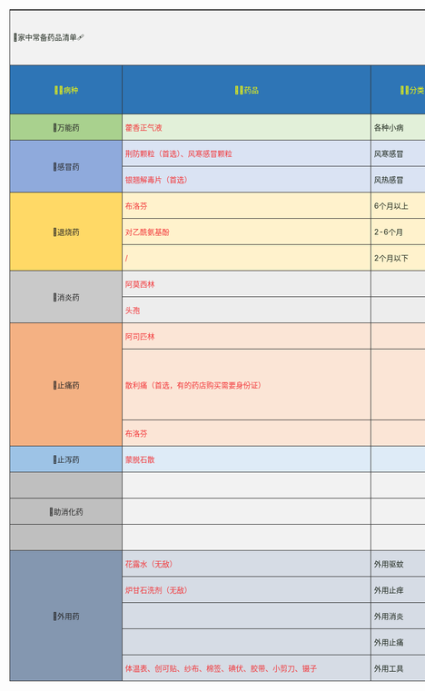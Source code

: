 <!DOCTYPE html>
<html lang="en">
<head>
    <meta charset="UTF-8">
</head>
<body>
    <table style="width:1648.53pt"> 
 <colgroup>
  <col width="197" style="width:148.15pt;"> 
  <col width="438" style="width:329.15pt;"> 
  <col width="145" style="width:108.75pt;"> 
  <col width="885" style="width:663.75pt;"> 
  <col width="532" style="width:399.40pt;"> 
 </colgroup>
 <tbody>
  <tr height="97"> 
   <td colspan="5" class="et48">💊家中常备药品清单🩹</td> 
  </tr> 
  <tr height="86"> 
   <td class="et6">🧙‍♀️病种</td> 
   <td class="et6">🕵️‍♀️药品</td> 
   <td class="et6">💂‍♀️分类</td> 
   <td class="et6">👩‍🎨症状/药效/用法</td> 
   <td class="et6">👩‍🚀注意事项</td> 
  </tr> 
  <tr height="46"> 
   <td class="et7">💊万能药</td> 
   <td class="et8">藿香正气液</td> 
   <td class="et9">各种小病</td> 
   <td class="et9">得个小病来一口，多数小病无处藏</td> 
   <td class="et42"></td> 
  </tr> 
  <tr height="46"> 
   <td rowspan="2" class="et10">💊感冒药</td> 
   <td class="et11">荆防颗粒（首选）、风寒感冒颗粒</td> 
   <td class="et13">风寒感冒</td> 
   <td class="et13">受寒导致：嗓子痒、浑身痛、清色痰、清鼻涕、不咳嗽、不出汗。可以捂汗（捂汗之前喝点热水或者粥）</td> 
   <td rowspan="2" class="et43">不要吃清热解毒和抗生素类，因为会伤正气，比如很累、没有精神、嗜睡、月经白带会出问题等等。 心肺有问题、高血压、糖尿病、心脏病、老年人 不要捂汗。 不要吃高蛋白的食物，如鸡蛋、海鲜等。</td> 
  </tr> 
  <tr height="46"> 
   <td class="et11">银翘解毒片（首选）</td> 
   <td class="et13">风热感冒</td> 
   <td class="et13">受热导致：喉咙痛、舌尖红、黄色痰、黄鼻涕、会咳嗽、会出汗。不可以捂汗</td> 
  </tr> 
  <tr height="46"> 
   <td rowspan="3" class="et14">💊退烧药</td> 
   <td class="et15">布洛芬</td> 
   <td class="et16">6个月以上</td> 
   <td class="et16">强效退热，持续6-8小时，30分钟起效</td> 
   <td rowspan="3" class="et44"></td> 
  </tr> 
  <tr height="46"> 
   <td class="et15">对乙酰氨基酚</td> 
   <td class="et16">2-6个月</td> 
   <td class="et16">温和，对胃肠刺激小，持续4-6小时，30分钟起效</td> 
  </tr> 
  <tr height="46"> 
   <td class="et15">/</td> 
   <td class="et16">2个月以下</td> 
   <td class="et16">不要用解热镇痛药</td> 
  </tr> 
  <tr height="46"> 
   <td rowspan="2" class="et17">💊消炎药</td> 
   <td class="et18">阿莫西林</td> 
   <td class="et20"></td> 
   <td class="et20">呼吸道、尿道、胆道感染、慢性活动性胃炎</td> 
   <td rowspan="2" class="et45"></td> 
  </tr> 
  <tr height="46"> 
   <td class="et18">头孢</td> 
   <td class="et20"></td> 
   <td class="et20">细菌感染性：支气管炎、肺炎、尿道炎、前列腺炎、皮肤和软组织感染</td> 
  </tr> 
  <tr height="46"> 
   <td rowspan="3" class="et21">💊止痛药</td> 
   <td class="et22">阿司匹林</td> 
   <td class="et24"></td> 
   <td class="et24">对缓解轻度或中度疼痛，如牙痛、头痛、神经痛、肌肉酸痛及痛经效果较好</td> 
   <td class="et24"></td> 
  </tr> 
  <tr height="47"> 
   <td class="et22">散利痛（首选，有的药店购买需要身份证）</td> 
   <td class="et24"></td> 
   <td class="et24">用于普通感冒或流行性感冒引起的发热，也用于缓解轻至中度疼痛如疼痛、关节痛、偏头痛、牙痛、肌肉痛、神经痛、痛经</td> 
   <td class="et46">1.本品为对症治疗药，用于止痛不得超过5天，用于退热不得超过3天，症状为缓解，请咨询医师或药师。 2.肝肾功能不全者慎用。 3.孕妇及哺乳期妇女不宜使用。。 4.不能同时服用其他含有解热镇痛药的药品。 5.服用本品期间不得饮酒或含有酒精的饮料。 6.如果服用过量或出现严重不良反应，应立即就医。 7.对本品过敏者禁用，过敏体质者禁用。 8.本品性状发生改变时禁止使用。 9.请将本品放在儿童不能接触到的地方。 10.儿童必须在成人监护下使用。 11.如正在使用其他药品，使用本品前请咨询医师或药师。</td> 
  </tr> 
  <tr height="46"> 
   <td class="et22">布洛芬</td> 
   <td class="et22"></td> 
   <td class="et22">痛经吃</td> 
   <td class="et22"></td> 
  </tr> 
  <tr height="46"> 
   <td class="et27">💊止泻药</td> 
   <td class="et28">蒙脱石散</td> 
   <td class="et29"></td> 
   <td class="et29">餐前2到0.5小时空腹吃，不要和其他药物混吃。其他药物饭后再吃。</td> 
   <td class="et47"></td> 
  </tr> 
  <tr height="46"> 
   <td class="et31"></td> 
   <td class="et32"></td> 
   <td class="et33"></td> 
   <td class="et33"></td> 
   <td class="et48"></td> 
  </tr> 
  <tr height="46"> 
   <td class="et31">💊助消化药</td> 
   <td class="et32"></td> 
   <td class="et33"></td> 
   <td class="et33"></td> 
   <td class="et48"></td> 
  </tr> 
  <tr height="46"> 
   <td class="et31"></td> 
   <td class="et32"></td> 
   <td class="et33"></td> 
   <td class="et33"></td> 
   <td class="et48"></td> 
  </tr> 
  <tr height="46"> 
   <td rowspan="5" class="et41">💊外用药</td> 
   <td class="et39">花露水（无敌）</td> 
   <td class="et40">外用驱蚊</td> 
   <td class="et40">有的人可能会过敏，比如我的对象，所以我也就不能用😭</td> 
   <td class="et39"></td> 
  </tr> 
  <tr height="46"> 
   <td class="et39">炉甘石洗剂（无敌）</td> 
   <td class="et40">外用止痒</td> 
   <td class="et40">蚊虫叮咬、瘙痒、红斑、痱子、湿疹、轻度晒伤等等</td> 
   <td class="et39"></td> 
  </tr> 
  <tr height="46"> 
   <td class="et39"></td> 
   <td class="et40">外用消炎</td> 
   <td class="et40"></td> 
   <td class="et40"></td> 
  </tr> 
  <tr height="46"> 
   <td class="et39"></td> 
   <td class="et40">外用止痛</td> 
   <td class="et40"></td> 
   <td class="et40"></td> 
  </tr> 
  <tr height="46"> 
   <td class="et39">体温表、创可贴、纱布、棉签、碘伏、胶带、小剪刀、镊子</td> 
   <td class="et40">外用工具</td> 
   <td class="et40">各种外用辅助</td> 
   <td class="et40"></td> 
  </tr> 
 </tbody>
</table>
</body>
    <style>
table{border-top:1px solid #333;border-left:1px solid #333;border-spacing:0;background-color:#fff;width:100%}
table td{border-bottom:1px solid #333;border-right:1px solid #333;font-size:13px;padding:5px}
.et20{color:rgb(26, 36, 25);background:rgb(237, 237, 237);}
.et39{color:rgb(242, 53, 56);background:rgb(214, 220, 229);}
.et31{color:rgb(38, 38, 38);text-align:center ;background:rgb(191, 191, 191);}
.font4{color:rgb(255, 255, 0);}
.et18{color:rgb(242, 53, 56);background:rgb(237, 237, 237);}
.et47{color:rgb(26, 36, 25);text-align:left ;background:rgb(222, 235, 247);}
.font8{color:rgb(26, 36, 25);}
.et17{color:rgb(38, 38, 38);text-align:center ;background:rgb(201, 201, 201);}
.et2{color:rgb(26, 36, 25);text-align:center ;background:rgb(222, 235, 247);}
.et48{color:rgb(26, 36, 25);text-align:left ;background:rgb(242, 242, 242);}
.et14{color:rgb(38, 38, 38);text-align:center ;background:rgb(255, 217, 102);}
.et42{color:rgb(26, 36, 25);text-align:left ;background:rgb(226, 240, 217);}
.et27{color:rgb(38, 38, 38);text-align:center ;background:rgb(157, 195, 230);}
.et11{color:rgb(242, 53, 56);background:rgb(218, 227, 243);}
.et45{color:rgb(26, 36, 25);text-align:left ;background:rgb(237, 237, 237);}
.et10{color:rgb(38, 38, 38);text-align:center ;background:rgb(143, 170, 220);}
.et3{color:rgb(242, 53, 56);text-align:center ;background:rgb(214, 220, 229);}
.et6{color:rgb(255, 255, 0);text-align:center ;background:rgb(46, 117, 182);}
.et43{color:rgb(26, 36, 25);text-align:left;background:rgb(218, 227, 243);}
.et8{color:rgb(242, 53, 56);background:rgb(226, 240, 217);}
.et21{color:rgb(38, 38, 38);text-align:center ;background:rgb(244, 177, 131);}
.et13{color:rgb(26, 36, 25);background:rgb(218, 227, 243);}
.font6{color:rgb(242, 53, 56);}
.et28{color:rgb(242, 53, 56);background:rgb(222, 235, 247);}
.et16{color:rgb(26, 36, 25);background:rgb(255, 242, 204);}
.et9{color:rgb(26, 36, 25);background:rgb(226, 240, 217);}
.et41{color:rgb(38, 38, 38);text-align:center ;background:rgb(132, 151, 176);}
.et29{color:rgb(26, 36, 25);background:rgb(222, 235, 247);}
.et32{color:rgb(242, 53, 56);background:rgb(242, 242, 242);}
.et33{color:rgb(26, 36, 25);background:rgb(242, 242, 242);}
.et22{color:rgb(242, 53, 56);background:rgb(251, 229, 214);}
.et24{color:rgb(26, 36, 25);background:rgb(251, 229, 214);}
.et44{color:rgb(26, 36, 25);text-align:left ;background:rgb(255, 242, 204);}
.et46{color:rgb(26, 36, 25);text-align:left;background:rgb(251, 229, 214);}
.et5{color:rgb(242, 242, 242);text-align:center ;background:rgb(33, 74, 29);}
.et7{color:rgb(38, 38, 38);text-align:center ;background:rgb(169, 209, 142);}
.font1{color:rgb(38, 38, 38);}
.font2{color:rgb(242, 242, 242);}
.et40{color:rgb(26, 36, 25);background:rgb(214, 220, 229);}
.et15{color:rgb(242, 53, 56);background:rgb(255, 242, 204);}
.font0{color:rgb(0, 0, 0);}
</style>
</html>
